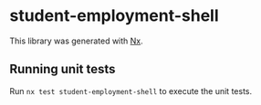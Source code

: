 # student-employment-shell

This library was generated with [Nx](https://nx.dev).

## Running unit tests

Run `nx test student-employment-shell` to execute the unit tests.
